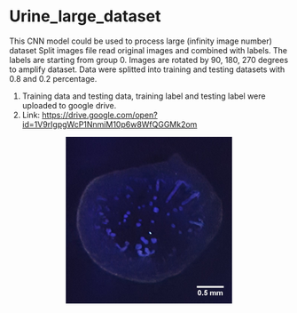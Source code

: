 # Urine_large_dataset
 This CNN model could be used to process large (infinity image number) dataset
 Split images file read original images and combined with labels. The labels are starting from group 0. Images are rotated by 90, 180, 270 degrees to amplify dataset. Data were splitted into training and testing datasets with 0.8 and 0.2 percentage.
1. Training data and testing data, training label and testing label were uploaded to google drive.
2. Link: https://drive.google.com/open?id=1V9rIgpgWcP1NnmiM10p6w8WfQGGMk2om
<p align="center"> <img src="Images/001.jpg" width="300">
